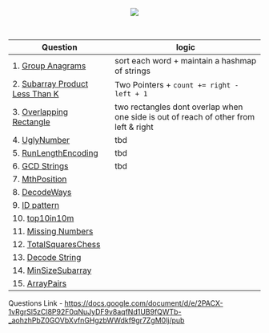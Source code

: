 <p align="center">
<img src="https://about.gitlab.com/images/case_study_logos/GSsignature_Blue.png" >
</p>

<br/>


| Question      | logic       |
| -----------   | ----------- |
| 1. [Group Anagrams ](https://leetcode.com/problems/group-anagrams/)        | sort each word + maintain a hashmap of strings     |
| 2. [Subarray Product Less Than K](https://leetcode.com/problems/subarray-product-less-than-k/)    | Two Pointers + ```count += right - left + 1```        |
| 3. [Overlapping Rectangle](https://leetcode.com/problems/rectangle-overlap/) | two rectangles dont overlap when one side is out of reach of other from left & right|
| 4. [UglyNumber](https://leetcode.com/problems/ugly-number) | tbd |
| 5. [RunLengthEncoding](https://leetcode.com/problems/string-compression/) | tbd |
| 6. [GCD Strings](https://leetcode.com/problems/greatest-common-divisor-of-strings/) | tbd |
| 7. [MthPosition](https://practice.geeksforgeeks.org/problems/find-the-position-of-m-th-item1723/1/) ||
| 8. [DecodeWays](https://leetcode.com/problems/decode-ways/) ||
| 9. [ID pattern](https://practice.geeksforgeeks.org/problems/number-following-a-pattern3126/1) ||
| 10. [top10in10m](https://leetcode.com/problems/kth-largest-element-in-an-array/)
| 11. [Missing Numbers](https://practice.geeksforgeeks.org/problems/find-missing-and-repeating2512/1/) ||
| 12. [TotalSquaresChess](https://practice.geeksforgeeks.org/problems/squares-in-nn-chessboard1801/1) ||
| 13. [Decode String](https://practice.geeksforgeeks.org/problems/decode-the-string2444/1)
| 14. [MinSizeSubarray](https://leetcode.com/problems/minimum-size-subarray-sum/)
| 15. [ArrayPairs](https://leetcode.com/problems/check-if-array-pairs-are-divisible-by-k/) 

Questions Link - https://docs.google.com/document/d/e/2PACX-1vRgrSl5zCl8P92F0qNuJyDF9v8aqfNd1UB9fQWTb-_aohzhPbZ0GOVbXvfnGHgzbWWdkf9gr7ZgM0lj/pub
